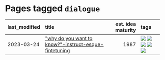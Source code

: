 # Pages tagged `dialogue`

|last_modified|title|est. idea maturity|tags
|:---|:---|---:|:---|
|2023-03-24|["why do you want to know?"-instruct-esque-fintetuning](../whydoyouwantoknow.md)|1987|[![](https://img.shields.io/badge/tag-aiethics-cdef47)](../tags/aiethics.md) [![](https://img.shields.io/badge/tag-alignment-6013c8)](../tags/alignment.md) [![](https://img.shields.io/badge/tag-dialogue-99b5f2)](../tags/dialogue.md) [![](https://img.shields.io/badge/tag-models-c4fb38)](../tags/models.md) [![](https://img.shields.io/badge/tag-wip-77a0)](../tags/wip.md)|